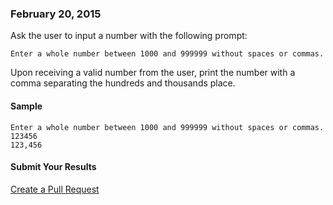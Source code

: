 ### February 20, 2015

Ask the user to input a number with the following prompt:

```` text
Enter a whole number between 1000 and 999999 without spaces or commas.
````

Upon receiving a valid number from the user, print the number with a comma
separating the hundreds and thousands place.

#### Sample

```` text
Enter a whole number between 1000 and 999999 without spaces or commas.
123456
123,456
````

#### Submit Your Results
[Create a Pull Request](https://github.com/AICSC/Coding-Challenges/new/master/2015/02-20/)
